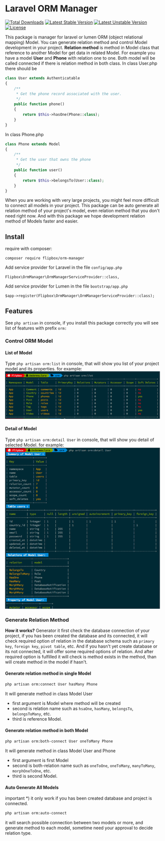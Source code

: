 # Laravel ORM Manager

[![Total Downloads](https://poser.pugx.org/flipbox/orm-manager/d/total.svg)](https://packagist.org/packages/flipbox/orm-manager)
[![Latest Stable Version](https://poser.pugx.org/flipbox/orm-manager/v/stable.svg)](https://packagist.org/packages/flipbox/orm-manager)
[![Latest Unstable Version](https://poser.pugx.org/flipbox/orm-manager/v/unstable.svg)](https://packagist.org/packages/flipbox/orm-manager)
[![License](https://poser.pugx.org/flipbox/orm-manager/license.svg)](https://packagist.org/packages/flipbox/orm-manager)

This package is manager for laravel or lumen ORM (object relational mapping) Model. You can generate relation method and control Model development in your project. **Relation method** is method in Model class that reference to another Model for get data in related Model. For example you have a model **User** and **Phone** with relation one to one. Both model will be called connected if there is relation method in both class.
In class User.php there should be
```php
class User extends Authenticatable
{
    /**
     * Get the phone record associated with the user.
     */
    public function phone()
    {
        return $this->hasOne(Phone::class);
    }
}
```
In class Phone.php
```php
class Phone extends Model
{
    /**
     * Get the user that owns the phone
     */
    public function user()
    {
        return $this->belongsTo(User::class);
    }
}

```
When you are working with very large projects, you might feel more difficult to connect all models in your project. This package can be auto generate all relation method of your project's model, even relation method that you don't need right now. And with this package we hope development relation method of Models faster and easier.
## Install
require with composer:
```
composer require flipbox/orm-manager
```
Add service provider for Laravel in the file `config/app.php`
```
Flipbox\OrmManager\OrmManagerServiceProvider::class,
```
Add service provider for Lumen in the file `bootstrap/app.php`
```
$app->register(Flipbox\OrmManager\OrmManagerServiceProvider::class);
```
## Features
See `php artisan` in console, if you install this package correctly you will see list of features with prefix `orm:`
### Control ORM Model
#### List of Model
Type `php artisan orm:list` in console, that will show you list of your project model and its properties. for example:
![ScreenShot](https://raw.githubusercontent.com/flipboxstudio/orm-manager/develop/screenshoots/list.png)
#### Detail of Model
Type `php artisan orm:detail User` in console, that will show you detail of selected Model. for example:
![ScreenShot](https://raw.githubusercontent.com/flipboxstudio/orm-manager/develop/screenshoots/detail.png)
### Generate Relation Method
**How it works?** Generator it first check the database connection of your project, if you has been created the database and its connected, it will check required option of relation in the database schema such as `primary key`, `foreign key`, `pivot table`, etc. And if you hasn't yet create database or its not connected, it will offer some required options of relation. And after required option is fulfilled it will check is method exists in the method, than will create method in the model if hasn't.
#### Generate relation method in single Model
```bash
php artisan orm:connect User hasMany Phone
```
It will generate method in class Model User
- first argument is Model where method will be created
- second is relation name such as `hsaOne`, `hasMany`, `belongsTo`, `belongsToMany`, etc.
- third is reference Model.

#### Generate relation method in both Model
```bash
php artisan orm:both-connect User oneToMany Phone
```
It will generate method in class Model User and Phone
- first argument is first Model
- second is both-relation name such as `oneToOne`, `oneToMany`, `manyToMany`, `morphOneToOne`, etc.
- third is second Model.

#### Auto Generate All Models
important *) it only work if you has been created database and project is connected.
```bash
php artisan orm:auto-connect
```
it will search possible connection between two models or more, and generate method to each model, sometime need your approval to decide relation type.
